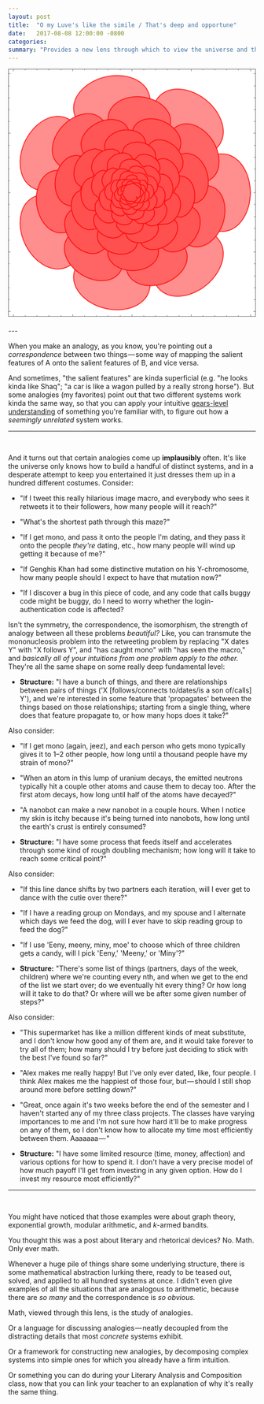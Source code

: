 ```yaml
---
layout: post
title:  "O my Luve's like the simile / That's deep and opportune"
date:   2017-08-08 12:00:00 -0800
categories:
summary: "Provides a new lens through which to view the universe and the study thereof."
---
```


<div style="text-align: center">
<img title="O my Luve's like a red red rose / That's newly sprung in June" alt="O my Luve's like a red red rose / That's newly sprung in June" src="/resources/img/rose.png" />
</div>

<br/>
---
<br/>

When you make an analogy, as you know, you're pointing out a *correspondence* between two things — some way of mapping the salient features of A onto the salient features of B, and vice versa.

And sometimes, "the salient features" are kinda superficial (e.g. "he looks kinda like Shaq"; "a car is like a wagon pulled by a really strong horse"). But some analogies (my favorites) point out that two different systems work kinda the same way, so that you can apply your intuitive [gears-level understanding](http://lesswrong.com/lw/ozz/gears_in_understanding/) of something you're familiar with, to figure out how a *seemingly unrelated* system works.

---
<br/>

And it turns out that certain analogies come up __implausibly__ often. It's like the universe only knows how to build a handful of distinct systems, and in a desperate attempt to keep you entertained it just dresses them up in a hundred different costumes. Consider:

* "If I tweet this really hilarious image macro, and everybody who sees it retweets it to their followers, how many people will it reach?"

* "What's the shortest path through this maze?"

* "If I get mono, and pass it onto the people I'm dating, and they pass it onto the people _they're_ dating, etc., how many people will wind up getting it because of me?"

* "If Genghis Khan had some distinctive mutation on his Y-chromosome, how many people should I expect to have that mutation now?"

* "If I discover a bug in this piece of code, and any code that calls buggy code might be buggy, do I need to worry whether the login-authentication code is affected?

Isn't the symmetry, the correspondence, the isomorphism, the strength of analogy between all these problems _beautiful?_ Like, you can transmute the mononucleosis problem into the retweeting problem by replacing "X dates Y" with "X follows Y", and "has caught mono" with "has seen the macro," and _basically all of your intuitions from one problem apply to the other._ They're all the same shape on some really deep fundamental level:

* __Structure:__ "I have a bunch of things, and there are relationships between pairs of things ('X [follows/connects to/dates/is a son of/calls] Y'), and we're interested in some feature that 'propagates' between the things based on those relationships; starting from a single thing, where does that feature propagate to, or how many hops does it take?"

Also consider:

* "If I get mono (again, jeez), and each person who gets mono typically gives it to 1–2 other people, how long until a thousand people have my strain of mono?"

* "When an atom in this lump of uranium decays, the emitted neutrons typically hit a couple other atoms and cause them to decay too. After the first atom decays, how long until half of the atoms have decayed?"

* "A nanobot can make a new nanobot in a couple hours. When I notice my skin is itchy because it's being turned into nanobots, how long until the earth's crust is entirely consumed?

* __Structure:__ "I have some process that feeds itself and accelerates through some kind of rough doubling mechanism; how long will it take to reach some critical point?"

Also consider:

* "If this line dance shifts by two partners each iteration, will I ever get to dance with the cutie over there?"

* "If I have a reading group on Mondays, and my spouse and I alternate which days we feed the dog, will I ever have to skip reading group to feed the dog?"

* "If I use 'Eeny, meeny, miny, moe' to choose which of three children gets a candy, will I pick 'Eeny,' 'Meeny,' or 'Miny'?"

* __Structure:__ "There's some list of things (partners, days of the week, children) where we're counting every nth, and when we get to the end of the list we start over; do we eventually hit every thing? Or how long will it take to do that? Or where will we be after some given number of steps?"

Also consider:

* "This supermarket has like a million different kinds of meat substitute, and I don't know how good any of them are, and it would take forever to try all of them; how many should I try before just deciding to stick with the best I've found so far?"

* "Alex makes me really happy! But I've only ever dated, like, four people. I think Alex makes me the happiest of those four, but — should I still shop around more before settling down?"

* "Great, once again it's two weeks before the end of the semester and I haven't started any of my three class projects. The classes have varying importances to me and I'm not sure how hard it'll be to make progress on any of them, so I don't know how to allocate my time most efficiently between them. Aaaaaaa — "

* __Structure:__ "I have some limited resource (time, money, affection) and various options for how to spend it. I don't have a very precise model of how much payoff I'll get from investing in any given option. How do I invest my resource most efficiently?"

---
<br/>

You might have noticed that those examples were about graph theory, exponential growth, modular arithmetic, and _k_-armed bandits.

You thought this was a post about literary and rhetorical devices? No. Math. Only ever math.

Whenever a huge pile of things share some underlying structure, there is some mathematical abstraction lurking there, ready to be teased out, solved, and applied to all hundred systems at once. I didn't even give examples of all the situations that are analogous to arithmetic, because there are _so many_ and the correspondence is _so obvious._

Math, viewed through this lens, is the study of analogies.

Or a language for discussing analogies — neatly decoupled from the distracting details that most _concrete_ systems exhibit.

Or a framework for constructing new analogies, by decomposing complex systems into simple ones for which you already have a firm intuition.

Or something you can do during your Literary Analysis and Composition class, now that you can link your teacher to an explanation of why it's really the same thing.
